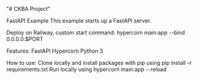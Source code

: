 "# CKBA Project" 

FastAPI Example
This example starts up a FastAPI server.

Deploy on Railway, custom start command:
hypercorn main:app --bind 0.0.0.0:$PORT


Features:
FastAPI
Hypercorn
Python 3

How to use:
Clone locally and install packages with pip using pip install -r requirements.txt
Run locally using hypercorn main:app --reload
